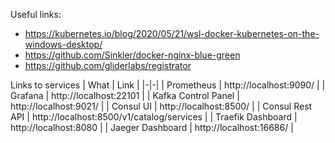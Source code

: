 Useful links:

* https://kubernetes.io/blog/2020/05/21/wsl-docker-kubernetes-on-the-windows-desktop/
* https://github.com/Sinkler/docker-nginx-blue-green
* https://github.com/gliderlabs/registrator



Links to services
| What | Link |
|-|-|
| Prometheus | http://localhost:9090/ |
| Grafana | http://localhost:22101 |
| Kafka Control Panel | http://localhost:9021/ |
| Consul UI | http://localhost:8500/ |
| Consul Rest API | http://localhost:8500/v1/catalog/services |
| Traefik Dashboard | http://localhost:8080 |
| Jaeger Dashboard | http://localhost:16686/ |
